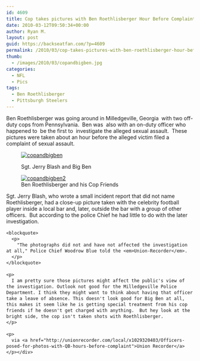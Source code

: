 ```yaml
---
id: 4609
title: Cop takes pictures with Ben Roethlisberger Hour Before Complaint
date: 2010-03-12T09:50:34+00:00
author: Ryan M.
layout: post
guid: https://backseatfan.com/?p=4609
permalink: /2010/03/cop-takes-pictures-with-ben-roethlisberger-hour-before-complaint/
thumb:
  - /images/2010/03/copandbigben.jpg
categories:
  - NFL
  - Pics
tags:
  - Ben Roethlisberger
  - Pittsburgh Steelers
---
```


<div class="entry">
  <p>
    Ben Roethlisberger was going around in Milledgeville, Georgia  with two off-duty cops from Pennsylvania.  Ben was  also with an on-duty officer who happened to  be the first to  investigate the alleged sexual assault.  These pictures were taken about an hour before the alleged victim filed a complaint of sexual assault.
  </p><figure id="attachment_4610" style="width: 600px" class="wp-caption aligncenter">

  <a href="/images/2010/03/copandbigben.jpg"><img class="size-full wp-image-4610" title="copandbigben" src="/images/2010/03/copandbigben.jpg" alt="copandbigben" width="600" height="444" srcset="/images/2010/03/copandbigben.jpg 600w, /images/2010/03/copandbigben-300x222.jpg 300w" sizes="(max-width: 600px) 100vw, 600px" /></a><figcaption class="wp-caption-text">Sgt. Jerry Blash and Big Ben</figcaption></figure> <figure id="attachment_4611" style="width: 600px" class="wp-caption aligncenter"><a href="/images/2010/03/copandbigben2.jpg"><img class="size-full wp-image-4611" title="copandbigben2" src="/images/2010/03/copandbigben2.jpg" alt="copandbigben2" width="600" height="450" srcset="/images/2010/03/copandbigben2.jpg 600w, /images/2010/03/copandbigben2-300x225.jpg 300w" sizes="(max-width: 600px) 100vw, 600px" /></a><figcaption class="wp-caption-text">Ben Roethlisberger and his Cop Friends</figcaption></figure>

  <p style="text-align: center;">
    <p>
      Sgt. Jerry Blash, who wrote a small incident report that did not name Roethlisberger, had a close-up picture taken with the celebrity football player inside a local bar and, later, outside the bar with a group of other officers.  But according to the police Chief he had little to do with the later investigation.
    </p>

    <blockquote>
      <p>
        "The photographs did not and have not affected the investigation at all," Police Chief Woodrow Blue told the <em>Union-Recorder</em>.
      </p>
    </blockquote>

    <p>
      I am pretty sure those pictures might affect the public's view of the investigation. Outlook not good for the Milledgeville Police Department. I think they might want to think about having that officer take a leave of absence. This doesn't look good for Big Ben at all, this makes it seem like he is getting special treatment from his cop friends if he doesn't get charged with anything.  But hey look at the bright side, the cop isn't taken shots with Roethlisberger.
    </p>

    <p>
      via <a href="http://unionrecorder.com/local/x1029320403/Officers-posed-for-photos-with-QB-hours-before-complaint">Union Recorder</a>
    </p></div>
